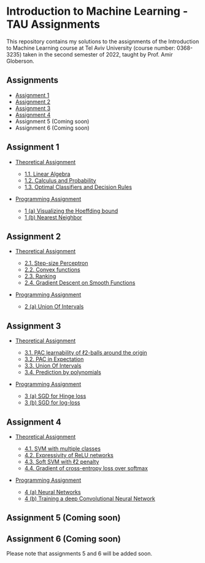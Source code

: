 # Introduction to Machine Learning - TAU Assignments

This repository contains my solutions to the assignments of the Introduction to Machine Learning course at Tel Aviv University (course number: 0368-3235) taken in the second semester of 2022, taught by Prof. Amir Globerson.
## Assignments

- [Assignment 1](./Assignment%201)
- [Assignment 2](./Assignment%202)
- [Assignment 3](./Assignment%203)
- [Assignment 4](./Assignment%204)
- Assignment 5 (Coming soon)
- Assignment 6 (Coming soon)

## Assignment 1

- [Theoretical Assignment](./Assignment%201/Assignment%201.pdf)
  - [1.1. Linear Algebra](./Assignment%201/Assignment%201%20-%20Solution%20-%20Lior%20Erenreich.pdf)
  - [1.2. Calculus and Probability](./Assignment%201/Assignment%201%20-%20Solution%20-%20Lior%20Erenreich.pdf)
  - [1.3. Optimal Classifiers and Decision Rules](./Assignment%201/Assignment%201%20-%20Solution%20-%20Lior%20Erenreich.pdf)

- [Programming Assignment](./Assignment%201/Assignment%201.pdf)
  - [1 (a) Visualizing the Hoeffding bound](./Assignment%201/KNN.py)
  - [1 (b) Nearest Neighbor](./Assignment%201/KNN.py)

## Assignment 2

- [Theoretical Assignment](./Assignment%202/Assignment%202%20-%20Solution%20-%20Lior%20Erenreich.pdf)
  - [2.1. Step-size Perceptron](./Assignment%202/Assignment%202%20-%20Solution%20-%20Lior%20Erenreich.pdf)
  - [2.2. Convex functions](./Assignment%202/Assignment%202%20-%20Solution%20-%20Lior%20Erenreich.pdf)
  - [2.3. Ranking](./Assignment%202/Assignment%202%20-%20Solution%20-%20Lior%20Erenreich.pdf)
  - [2.4. Gradient Descent on Smooth Functions](./Assignment%202/Assignment%202%20-%20Solution%20-%20Lior%20Erenreich.pdf)

- [Programming Assignment](./Assignment%202/Assignment%202.pdf)
  - [2 (a) Union Of Intervals](./Assignment%202/assignment2.py)

## Assignment 3

- [Theoretical Assignment](./Assignment%203/Assignment%203%20-%20Solution%20-%20Lior%20Erenreich.pdf)
  - [3.1. PAC learnability of ℓ2-balls around the origin](./Assignment%203/Assignment%203%20-%20Solution%20-%20Lior%20Erenreich.pdf)
  - [3.2. PAC in Expectation](./Assignment%203/Assignment%203%20-%20Solution%20-%20Lior%20Erenreich.pdf)
  - [3.3. Union Of Intervals](./Assignment%203/Assignment%203%20-%20Solution%20-%20Lior%20Erenreich.pdf)
  - [3.4. Prediction by polynomials](./Assignment%203/Assignment%203%20-%20Solution%20-%20Lior%20Erenreich.pdf)

- [Programming Assignment](./Assignment%203/Assignment%203.pdf)
  - [3 (a) SGD for Hinge loss](./Assignment%203/sgd.py)
  - [3 (b) SGD for log-loss](./Assignment%203/sgd.py)

## Assignment 4 

- [Theoretical Assignment](./Assignment%204/Assignment%204%20-%20Solution%20-%20Lior%20Erenreich.pdf)
  - [4.1. SVM with multiple classes](./Assignment%204/Assignment%204%20-%20Solution%20-%20Lior%20Erenreich.pdf)
  - [4.2. Expressivity of ReLU networks](./Assignment%204/Assignment%204%20-%20Solution%20-%20Lior%20Erenreich.pdf)
  - [4.3. Soft SVM with ℓ2 penalty](./Assignment%204/Assignment%204%20-%20Solution%20-%20Lior%20Erenreich.pdf)
  - [4.4. Gradient of cross-entropy loss over softmax](./Assignment%204/Assignment%204%20-%20Solution%20-%20Lior%20Erenreich.pdf)

- [Programming Assignment](./Assignment%204/Assignment%204.pdf)
  - [4 (a) Neural Networks](./Assignment%204/backprop_main.py)
  - [4 (b) Training a deep Convolutional Neural Network](./Assignment%204/alexnet.ipynb)


## Assignment 5 (Coming soon)

## Assignment 6 (Coming soon)

Please note that assignments 5 and 6 will be added soon.
